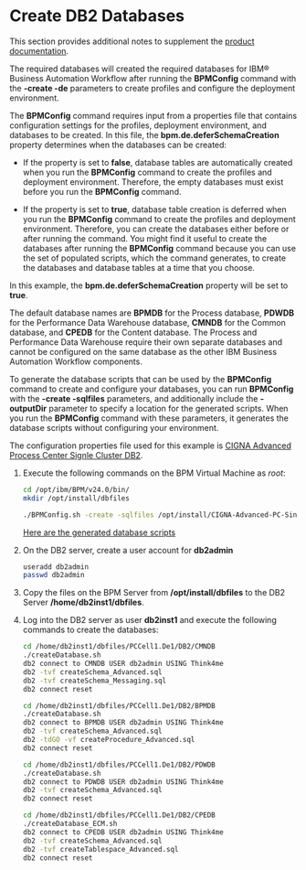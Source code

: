 # Create DB2 Databases

This section provides additional notes to supplement the [product documentation](https://www.ibm.com/docs/en/baw/24.x?topic=command-creating-db2-databases).

The required databases will created the required databases for IBM® Business Automation Workflow after running the **BPMConfig** command with the **-create -de** parameters to create profiles and configure the deployment environment.

The **BPMConfig** command requires input from a properties file that contains configuration settings for the profiles, deployment environment, and databases to be created. In this file, the **bpm.de.deferSchemaCreation** property determines when the databases can be created:

* If the property is set to **false**, database tables are automatically created when you run the **BPMConfig** command to create the profiles and deployment environment. Therefore, the empty databases must exist before you run the **BPMConfig** command.

* If the property is set to **true**, database table creation is deferred when you run the **BPMConfig** command to create the profiles and deployment environment. Therefore, you can create the databases either before or after running the command. You might find it useful to create the databases after running the **BPMConfig** command because you can use the set of populated scripts, which the command generates, to create the databases and database tables at a time that you choose.

In this example, the **bpm.de.deferSchemaCreation** property will be set to **true**.

The default database names are **BPMDB** for the Process database, **PDWDB** for the Performance Data Warehouse database, **CMNDB** for the Common database, and **CPEDB** for the Content database. The Process and Performance Data Warehouse require their own separate databases and cannot be configured on the same database as the other IBM Business Automation Workflow components.

To generate the database scripts that can be used by the **BPMConfig** command to create and configure your databases, you can run **BPMConfig** with the **-create -sqlfiles** parameters, and additionally include the **-outputDir** parameter to specify a location for the generated scripts. When you run the **BPMConfig** command with these parameters, it generates the database scripts without configuring your environment.

The configuration properties file used for this example is [CIGNA Advanced Process Center Signle Cluster DB2](./CIGNA-Advanced-PC-SingleCluster-DB2.properties).

1. Execute the following commands on the BPM Virtual Machine as _root_:

   ```sh
   cd /opt/ibm/BPM/v24.0/bin/
   mkdir /opt/install/dbfiles

   ./BPMConfig.sh -create -sqlfiles /opt/install/CIGNA-Advanced-PC-SingleCluster-DB2.properties -outputDir /opt/install/dbfiles/
   ```

   [Here are the generated database scripts](./dbfiles/)

2. On the DB2 server, create a user account for **db2admin**

   ```sh
   useradd db2admin
   passwd db2admin
   ```

3. Copy the files on the BPM Server from **/opt/install/dbfiles** to the DB2 Server **/home/db2inst1/dbfiles**.

4. Log into the DB2 server as user **db2inst1** and execute the following commands to create the databases:

   ```sh
   cd /home/db2inst1/dbfiles/PCCell1.De1/DB2/CMNDB
   ./createDatabase.sh
   db2 connect to CMNDB USER db2admin USING Think4me
   db2 -tvf createSchema_Advanced.sql
   db2 -tvf createSchema_Messaging.sql
   db2 connect reset

   cd /home/db2inst1/dbfiles/PCCell1.De1/DB2/BPMDB
   ./createDatabase.sh
   db2 connect to BPMDB USER db2admin USING Think4me
   db2 -tvf createSchema_Advanced.sql
   db2 -tdGO -vf createProcedure_Advanced.sql
   db2 connect reset

   cd /home/db2inst1/dbfiles/PCCell1.De1/DB2/PDWDB
   ./createDatabase.sh
   db2 connect to PDWDB USER db2admin USING Think4me
   db2 -tvf createSchema_Advanced.sql
   db2 connect reset

   cd /home/db2inst1/dbfiles/PCCell1.De1/DB2/CPEDB
   ./createDatabase_ECM.sh
   db2 connect to CPEDB USER db2admin USING Think4me
   db2 -tvf createSchema_Advanced.sql
   db2 -tvf createTablespace_Advanced.sql
   db2 connect reset
  
   ```
